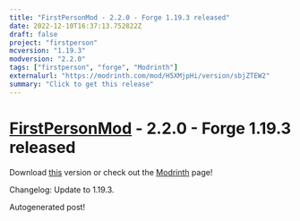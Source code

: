 ```yaml
---
title: "FirstPersonMod - 2.2.0 - Forge 1.19.3 released"
date: 2022-12-10T16:37:13.752822Z
draft: false
project: "firstperson"
mcversion: "1.19.3"
modversion: "2.2.0"
tags: ["firstperson", "forge", "Modrinth"]
externalurl: "https://modrinth.com/mod/H5XMjpHi/version/sbjZTEW2"
summary: "Click to get this release"
---
```

# [FirstPersonMod](/project/firstperson) - 2.2.0 - Forge 1.19.3 released
Download [this](https://modrinth.com/mod/H5XMjpHi/version/sbjZTEW2) version or check out the [Modrinth](https://modrinth.com/mod/H5XMjpHi) page!

Changelog: Update to 1.19.3.

Autogenerated post!
